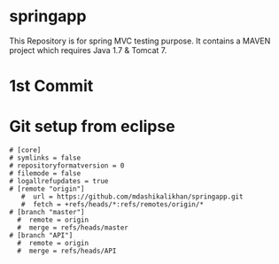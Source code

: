 # springapp

This Repository is for spring MVC testing purpose. It contains a MAVEN project which requires Java 1.7 & Tomcat 7.

# 1st Commit

# Git setup from eclipse
    # [core]
	# symlinks = false
	# repositoryformatversion = 0
	# filemode = false
	# logallrefupdates = true
    # [remote "origin"]
       #  url = https://github.com/mdashikalikhan/springapp.git
       #  fetch = +refs/heads/*:refs/remotes/origin/*
    # [branch "master"]
      #  remote = origin
      #  merge = refs/heads/master
    # [branch "API"]
      #  remote = origin
      #  merge = refs/heads/API
